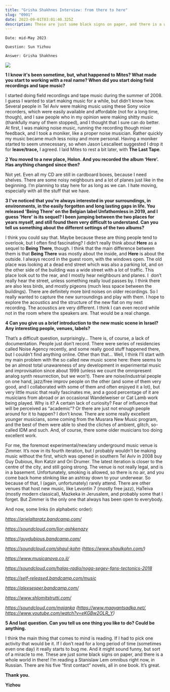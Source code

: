 ```yaml
---
title: "Grisha Shakhnes Interview: from there to here"
slug: "0901"
date: 2023-09-01T03:01:40.325Z
description: These are just some black signs on paper, and there is a whole world in there!
---
```

`Date: mid-May 2023`

`Question: Sun Yizhou`

`Answer: Grisha Shakhnes`

![](/images/uploads/grisha-shakhnes.jpg)

**1 I know it's been sometime, but, what happened to Mites? What made you start to working with a real name? When did you start doing field recordings and tape music?**

I started doing field recordings and tape music during the summer of 2008. I guess I wanted to start making music for a while, but didn’t know how. Several people in Tel Aviv were making music using these Sony voice recorders, which were easily available and affordable (not for a long time, though), and I saw people who in my opinion were making shitty music (thankfully many of them stopped), and I thought that I sure can do better. At first, I was making noise music, running the recording though mixer feedback, and I took a moniker, like a proper noise musician. Rather quickly my music became much less noisy and more personal. Having a moniker started to seem unnecessary, so when Jason Lescalleet suggested I drop it for **leave/trace,** I agreed. I laid Mites to rest a bit later, with **The Last Tape**.



**2 You moved to a new place, Holon. And you recorded the album ‘Here’. Has anything changed since then?**

Not yet. Even all my CD are still in cardboard boxes, because I need shelves. There are some noisy neighbours and a lot of planes just like in the beginning. I’m planning to stay here for as long as we can. I hate moving, especially with all the stuff that we have.



**3 I've noticed that you're always interested in your surroundings, in environments, in the easily forgotten and long lasting gaps in life. You released 'Being There' on the Belgian label Unfathomless in 2019, and I guess 'Here' is its sequel? I been jumping between the two places for years myself, and still found them very difficult to understand. Can you tell us something about the different settings of the two albums?**

I think you could say that. Maybe because these are thing people tend to overlook, but I often find fascinating? I didn’t really think about **Here** as a sequel to **Being There**, though. I think that the main difference between them is that **Being There** was mostly about the inside, and **Here** is about the outside. I always record in the guest room, with the windows open. The old place was looking at a dead end street which was also a parking lot, and on the other side of the building was a wide street with a lot of traffic. This place look out to the rear, and I mostly hear neighbours and planes. I  don’t really hear the street, unless something really loud passes by. I think there are also less birds, and mostly pigeons (much less space between the buildings). There are definitely more bird noises on older recordings. So I really wanted to capture the new surroundings and play with them. I hope to explore the acoustics and the structure of the new flat on my next recording. The acoustics are very different. I think I can even record while not in the room where the speakers are. That would be a real change.



**4 Can you give us a brief introduction to the new music scene in Israel? Any interesting people, venues, labels?**

That’s a difficult question, surprisingly… There is, of course, a lack of documentation. People just don’t record. There were series of residencies called Noise Agency recently, and some really good stuff happened there, but I couldn’t find anything online. Other than that… Well, I think I’ll start with my main problem with the so called new music scene here: there seems to be an almost total unawareness of any development in experimental music and improvisation since about 1999 (unless we count the omnipresent analog synth resurrection, but we won’t). There are noise/industrial people on one hand, jazz/free improv people on the other (and some of them very good, and I collaborated with some of them and often enjoyed it a lot), but very little music that really fascinates me, and a good percentage of it are musicians from abroad or an occasional Wandelweiser or Cat Lamb work being played. Why is it? A certain lack of curiosity? Fear of influence that will be perceived as “academic”? Or there are just not enough people around for it to happen? I don’t know. There are some really excellent younger musicians, some coming from the Musrara New Music program, and the best of them were able to shed the cliches of ambient, glitch, so-called IDM and such. And, of course, there some older musicians too doing excellent work.

For me, the foremost experimental/new/any underground music venue is Zimmer. It’s now in its fourth iteration, but I probably wouldn’t be making music without the first, which was opened in southern Tel Aviv in 2008 buy Guy Dubious, Ron Katzir and Ori Drumer. The latest iteration is closer to the centre of the city, and still going strong. The venue is not really legal, and is in a basement. Unfortunately, smoking is allowed, so there is no air, and you come back home stinking like an ashtray down to your underwear. So because of that, I (again, unfortunately) rarely attend. There are other venues that host new music, like Levontin 7 (mostly free jazz), HaTeiva (mostly modern classical), Mazkeka in Jerusalem, and probably some that I forget. But Zimmer is the only one that always has been open to everybody.



And now, some links (in alphabetic order):

*<https://arielaltaratz.bandcamp.com/>*

*<https://soundcloud.com/lior-ashkenazy>*

*<https://guydubious.bandcamp.com/>*

*<https://soundcloud.com/shaul-kohn> (https://www.shaulkohn.com/)*

*https://www.musicanova.co.il/*

*<https://soundcloud.com/halas-radio/noga-segev-fans-tectonics-2018>*

*https://self-released.bandcamp.com/music*

*https://alexsesper.bandcamp.com/*

*https://www.shlomitstrutti.com/*

*<https://soundcloud.com/majanka> (<https://www.maayantsadka.net/>, https://www.youtube.com/watch?v=eKGBw2OLR_Y)*



**5 And last question. Can you tell us one thing you like to do? Could be anything.**

I think the main thing that comes to mind is reading. If I had to pick one activity that would be it. If I don’t read for a long period of time (sometimes even one day) it really starts to bug me. And it might sound funny, but sort of a miracle to me. These are just some black signs on paper, and there is a whole world in there! I’m reading a Stanislaw Lem omnibus right now, in Russian. There are his five “first contact” novels, all in one book. It’s great.



**Thank you.**

**Yizhou**